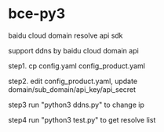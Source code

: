 # bce-py3

baidu cloud domain resolve api sdk

support ddns by baidu cloud domain api

  step1. cp config.yaml config_product.yaml
  
  step2. edit config_product.yaml, update domain/sub_domain/api_key/api_secret
  
  step3 run "python3 ddns.py" to change ip
  
  step4 run "python3 test.py" to get resolve list
